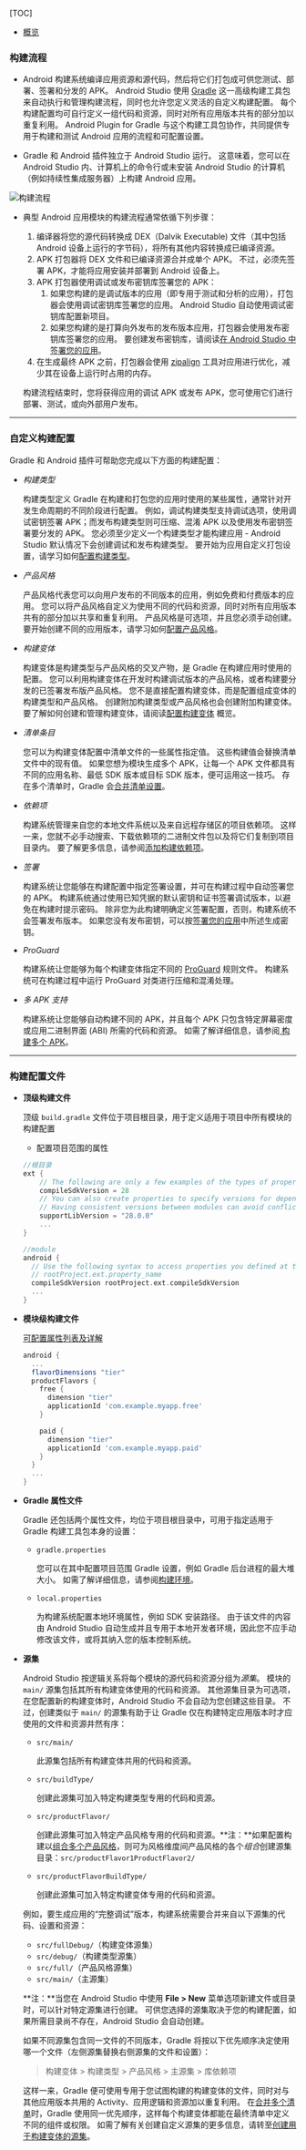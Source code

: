 [TOC]

- [概览](https://developer.android.com/studio/build?hl=zh-cn)

### 构建流程

- Android 构建系统编译应用资源和源代码，然后将它们打包成可供您测试、部署、签署和分发的 APK。 Android Studio 使用 [Gradle](http://www.gradle.org/) 这一高级构建工具包来自动执行和管理构建流程，同时也允许您定义灵活的自定义构建配置。 每个构建配置均可自行定义一组代码和资源，同时对所有应用版本共有的部分加以重复利用。 Android Plugin for Gradle 与这个构建工具包协作，共同提供专用于构建和测试 Android 应用的流程和可配置设置。

- Gradle 和 Android 插件独立于 Android Studio 运行。 这意味着，您可以在 Android Studio 内、计算机上的命令行或未安装 Android Studio 的计算机（例如持续性集成服务器）上构建 Android 应用。

![构建流程](http://r.photo.store.qq.com/psb?/V14L47VC0w3vOf/u3IH.XBS6qkHNIKBGP2qox2TncTJCa*hd6fG*yR79YQ!/r/dLYAAAAAAAAA)

- 典型 Android 应用模块的构建流程通常依循下列步骤：

  1. 编译器将您的源代码转换成 DEX（Dalvik Executable) 文件（其中包括 Android 设备上运行的字节码），将所有其他内容转换成已编译资源。
  2. APK 打包器将 DEX 文件和已编译资源合并成单个 APK。 不过，必须先签署 APK，才能将应用安装并部署到 Android 设备上。
  3. APK 打包器使用调试或发布密钥库签署您的 APK：
     1. 如果您构建的是调试版本的应用（即专用于测试和分析的应用），打包器会使用调试密钥库签署您的应用。 Android Studio 自动使用调试密钥库配置新项目。
     2. 如果您构建的是打算向外发布的发布版本应用，打包器会使用发布密钥库签署您的应用。 要创建发布密钥库，请阅读[在 Android Studio 中签署您的应用](https://developer.android.com/studio/publish/app-signing.html?hl=zh-cn#studio)。
  4. 在生成最终 APK 之前，打包器会使用 [zipalign](https://developer.android.com/studio/command-line/zipalign.html?hl=zh-cn) 工具对应用进行优化，减少其在设备上运行时占用的内存。

  构建流程结束时，您将获得应用的调试 APK 或发布 APK，您可使用它们进行部署、测试，或向外部用户发布。



------



### 自定义构建配置

Gradle 和 Android 插件可帮助您完成以下方面的构建配置：

- *构建类型*

  构建类型定义 Gradle 在构建和打包您的应用时使用的某些属性，通常针对开发生命周期的不同阶段进行配置。 例如，调试构建类型支持调试选项，使用调试密钥签署 APK；而发布构建类型则可压缩、混淆 APK 以及使用发布密钥签署要分发的 APK。 您必须至少定义一个构建类型才能构建应用 - Android Studio 默认情况下会创建调试和发布构建类型。 要开始为应用自定义打包设置，请学习如何[配置构建类型](https://developer.android.com/studio/build/build-variants.html?hl=zh-cn#build-types)。

- *产品风格*

  产品风格代表您可以向用户发布的不同版本的应用，例如免费和付费版本的应用。 您可以将产品风格自定义为使用不同的代码和资源，同时对所有应用版本共有的部分加以共享和重复利用。 产品风格是可选项，并且您必须手动创建。 要开始创建不同的应用版本，请学习如何[配置产品风格](https://developer.android.com/studio/build/build-variants.html?hl=zh-cn#product-flavors)。

- *构建变体*

  构建变体是构建类型与产品风格的交叉产物，是 Gradle 在构建应用时使用的配置。 您可以利用构建变体在开发时构建调试版本的产品风格，或者构建要分发的已签署发布版产品风格。 您不是直接配置构建变体，而是配置组成变体的构建类型和产品风格。 创建附加构建类型或产品风格也会创建附加构建变体。 要了解如何创建和管理构建变体，请阅读[配置构建变体](https://developer.android.com/studio/build/build-variants.html?hl=zh-cn) 概览。

- *清单条目*

  您可以为构建变体配置中清单文件的一些属性指定值。 这些构建值会替换清单文件中的现有值。 如果您想为模块生成多个 APK，让每一个 APK 文件都具有不同的应用名称、最低 SDK 版本或目标 SDK 版本，便可运用这一技巧。 存在多个清单时，Gradle 会[合并清单设置](https://developer.android.com/studio/build/manifest-merge.html?hl=zh-cn)。

- *依赖项*

  构建系统管理来自您的本地文件系统以及来自远程存储区的项目依赖项。 这样一来，您就不必手动搜索、下载依赖项的二进制文件包以及将它们复制到项目目录内。 要了解更多信息，请参阅[添加构建依赖项](https://developer.android.com/studio/build/dependencies.html?hl=zh-cn)。

- *签署*

  构建系统让您能够在构建配置中指定签署设置，并可在构建过程中自动签署您的 APK。 构建系统通过使用已知凭据的默认密钥和证书签署调试版本，以避免在构建时提示密码。 除非您为此构建明确定义签署配置，否则，构建系统不会签署发布版本。 如果您没有发布密钥，可以按[签署您的应用](https://developer.android.com/studio/publish/app-signing.html?hl=zh-cn)中所述生成密钥。

- *ProGuard*

  构建系统让您能够为每个构建变体指定不同的 [ProGuard](https://developer.android.com/studio/build/shrink-code.html?hl=zh-cn) 规则文件。 构建系统可在构建过程中运行 ProGuard 对类进行压缩和混淆处理。

- *多 APK 支持*

  构建系统让您能够自动构建不同的 APK，并且每个 APK 只包含特定屏幕密度或应用二进制界面 (ABI) 所需的代码和资源。 如需了解详细信息，请参阅[ 构建多个 APK](https://developer.android.com/studio/build/configure-apk-splits.html?hl=zh-cn)。



----



### 构建配置文件

- **顶级构建文件**

  顶级 `build.gradle` 文件位于项目根目录，用于定义适用于项目中所有模块的构建配置

  - 配置项目范围的属性

  ```groovy
  //根目录
  ext {
      // The following are only a few examples of the types of properties you can define.
      compileSdkVersion = 28
      // You can also create properties to specify versions for dependencies.
      // Having consistent versions between modules can avoid conflicts with behavior.
      supportLibVersion = "28.0.0"
      ...
  }
  
  //module
  android {
    // Use the following syntax to access properties you defined at the project level:
    // rootProject.ext.property_name
    compileSdkVersion rootProject.ext.compileSdkVersion
    ...
  }
  ```

- **模块级构建文件**

  [可配置属性列表及详解](http://google.github.io/android-gradle-dsl/current/com.android.build.gradle.BaseExtension.html#com.android.build.gradle.BaseExtension:sourceSets)

  ```groovy
  android {
    ...
    flavorDimensions "tier"
    productFlavors {
      free {
        dimension "tier"
        applicationId 'com.example.myapp.free'
      }
  
      paid {
        dimension "tier"
        applicationId 'com.example.myapp.paid'
      }
    }
    ...
  }
  ```

- **Gradle 属性文件**

  Gradle 还包括两个属性文件，均位于项目根目录中，可用于指定适用于 Gradle 构建工具包本身的设置：

  - `gradle.properties`

    您可以在其中配置项目范围 Gradle 设置，例如 Gradle 后台进程的最大堆大小。 如需了解详细信息，请参阅[构建环境](https://docs.gradle.org/current/userguide/build_environment.html)。

  - `local.properties`

    为构建系统配置本地环境属性，例如 SDK 安装路径。 由于该文件的内容由 Android Studio 自动生成并且专用于本地开发者环境，因此您不应手动修改该文件，或将其纳入您的版本控制系统。

- **源集**

  Android Studio 按逻辑关系将每个模块的源代码和资源分组为*源集*。 模块的 `main/` 源集包括其所有构建变体使用的代码和资源。 其他源集目录为可选项，在您配置新的构建变体时，Android Studio 不会自动为您创建这些目录。 不过，创建类似于 `main/` 的源集有助于让 Gradle 仅在构建特定应用版本时才应使用的文件和资源井然有序：

  - `src/main/`

    此源集包括所有构建变体共用的代码和资源。

  - `src/buildType/`

    创建此源集可加入特定构建类型专用的代码和资源。

  - `src/productFlavor/`

    创建此源集可加入特定产品风格专用的代码和资源。**注：**如果配置构建以[组合多个产品风格](https://developer.android.com/studio/build/build-variants.html?hl=zh-cn#flavor-dimensions)，则可为风格维度间产品风格的各个*组合*创建源集目录：`src/productFlavor1ProductFlavor2/`

  - `src/productFlavorBuildType/`

    创建此源集可加入特定构建变体专用的代码和资源。

  例如，要生成应用的“完整调试”版本，构建系统需要合并来自以下源集的代码、设置和资源：

  - `src/fullDebug/`（构建变体源集）
  - `src/debug/`（构建类型源集）
  - `src/full/`（产品风格源集）
  - `src/main/`（主源集）

  **注：**当您在 Android Studio 中使用 **File > New** 菜单选项新建文件或目录时，可以针对特定源集进行创建。 可供您选择的源集取决于您的构建配置，如果所需目录尚不存在，Android Studio 会自动创建。

  如果不同源集包含同一文件的不同版本，Gradle 将按以下优先顺序决定使用哪一个文件（左侧源集替换右侧源集的文件和设置）：

  > 构建变体 > 构建类型 > 产品风格 > 主源集 > 库依赖项

  这样一来，Gradle 便可使用专用于您试图构建的构建变体的文件，同时对与其他应用版本共用的 Activity、应用逻辑和资源加以重复利用。 在[合并多个清单](https://developer.android.com/studio/build/manifest-merge.html?hl=zh-cn)时，Gradle 使用同一优先顺序，这样每个构建变体都能在最终清单中定义不同的组件或权限。 如需了解有关创建自定义源集的更多信息，请转至[创建用于构建变体的源集](https://developer.android.com/studio/build/build-variants.html?hl=zh-cn#sourcesets)。